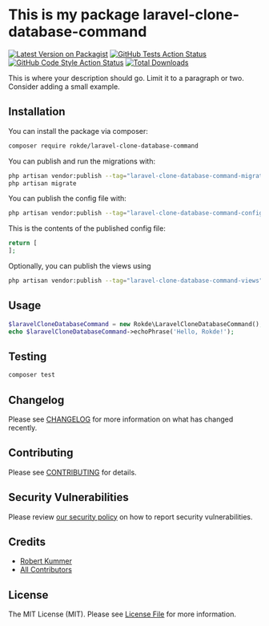 # This is my package laravel-clone-database-command

[![Latest Version on Packagist](https://img.shields.io/packagist/v/rokde/laravel-clone-database-command.svg?style=flat-square)](https://packagist.org/packages/rokde/laravel-clone-database-command)
[![GitHub Tests Action Status](https://img.shields.io/github/actions/workflow/status/rokde/laravel-clone-database-command/run-tests.yml?branch=main&label=tests&style=flat-square)](https://github.com/rokde/laravel-clone-database-command/actions?query=workflow%3Arun-tests+branch%3Amain)
[![GitHub Code Style Action Status](https://img.shields.io/github/actions/workflow/status/rokde/laravel-clone-database-command/fix-php-code-style-issues.yml?branch=main&label=code%20style&style=flat-square)](https://github.com/rokde/laravel-clone-database-command/actions?query=workflow%3A"Fix+PHP+code+style+issues"+branch%3Amain)
[![Total Downloads](https://img.shields.io/packagist/dt/rokde/laravel-clone-database-command.svg?style=flat-square)](https://packagist.org/packages/rokde/laravel-clone-database-command)

This is where your description should go. Limit it to a paragraph or two. Consider adding a small example.

## Installation

You can install the package via composer:

```bash
composer require rokde/laravel-clone-database-command
```

You can publish and run the migrations with:

```bash
php artisan vendor:publish --tag="laravel-clone-database-command-migrations"
php artisan migrate
```

You can publish the config file with:

```bash
php artisan vendor:publish --tag="laravel-clone-database-command-config"
```

This is the contents of the published config file:

```php
return [
];
```

Optionally, you can publish the views using

```bash
php artisan vendor:publish --tag="laravel-clone-database-command-views"
```

## Usage

```php
$laravelCloneDatabaseCommand = new Rokde\LaravelCloneDatabaseCommand();
echo $laravelCloneDatabaseCommand->echoPhrase('Hello, Rokde!');
```

## Testing

```bash
composer test
```

## Changelog

Please see [CHANGELOG](CHANGELOG.md) for more information on what has changed recently.

## Contributing

Please see [CONTRIBUTING](CONTRIBUTING.md) for details.

## Security Vulnerabilities

Please review [our security policy](../../security/policy) on how to report security vulnerabilities.

## Credits

- [Robert Kummer](https://github.com/rokde)
- [All Contributors](../../contributors)

## License

The MIT License (MIT). Please see [License File](LICENSE.md) for more information.
